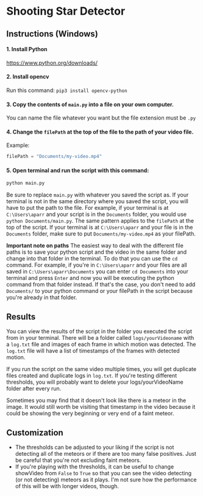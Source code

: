 # Shooting Star Detector

## Instructions (Windows)

#### 1. Install Python

https://www.python.org/downloads/

#### 2. Install opencv

Run this command: `pip3 install opencv-python`

#### 3. Copy the contents of `main.py` into a file on your own computer.

You can name the file whatever you want but the file extension must be `.py`

#### 4. Change the `filePath` at the top of the file to the path of your video file. 

Example: 

```py
filePath = "Documents/my-video.mp4"
```

#### 5. Open terminal and run the script with this command:
```sh
python main.py
```

Be sure to replace `main.py` with whatever you saved the script as. If your terminal is not in the same directory where you saved the script, you will have to put the path to the file. For example, if your terminal is at `C:\Users\aparr` and your script is in the `Documents` folder, you would use `python Documents/main.py`. The same pattern applies to the `filePath` at the top of the script. If your terminal is at `C:\Users\aparr` and your file is in the `Documents` folder, make sure to put `Documents/my-video.mp4` as your filePath.

**Important note on paths**
The easiest way to deal with the different file paths is to save your python script and the video in the same folder and change into that folder in the terminal. To do that you can use the `cd` command. For example, if you're in `C:\Users\aparr` and your files are all saved in `C:\Users\aparr\Documents` you can enter `cd Documents` into your terminal and press `Enter` and now you will be executing the python command from that folder instead. If that's the case, you don't need to add `Documents/` to your python command or your filePath in the script because you're already in that folder.


## Results

You can view the results of the script in the folder you executed the script from in your terminal. There will be a folder called `logs/yourVideoname` with a `log.txt` file and images of each frame in which motion was detected. The `log.txt` file will have a list of timestamps of the frames with detected motion.

If you run the script on the same video multiple times, you will get duplicate files created and duplicate logs in `log.txt`. If you're testing different thresholds, you will probably want to delete your logs/yourVideoName folder after every run.

Sometimes you may find that it doesn't look like there is a meteor in the image. It would still worth be visiting that timestamp in the video because it could be showing the very beginning or very end of a faint meteor.

## Customization

- The thresholds can be adjusted to your liking if the script is not detecting all of the meteors or if there are too many false positives. Just be careful that you're not excluding faint meteors.
- If you're playing with the thresholds, it can be useful to change showVideo from `False` to `True` so that you can see the video detecting (or not detecting) meteors as it plays. I'm not sure how the performance of this will be with longer videos, though.